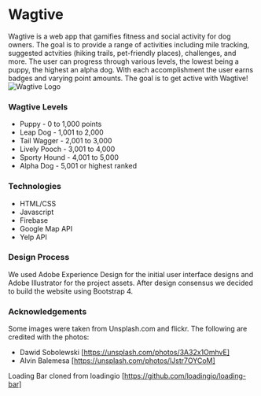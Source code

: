 # Wagtive
Wagtive is a web app that gamifies fitness and social activity for dog owners. The goal is to provide a range of activities including mile tracking, suggested actvities (hiking trails, pet-friendly places), challenges, and more. The user can progress through various levels, the lowest being a puppy, the highest an alpha dog. With each accomplishment the user earns badges and varying point amounts. The goal is to get active with Wagtive!
![Wagtive Logo](https://drive.google.com/open?id=0B2hEDGYBFTbRb2ZJLXNSNTRNRlU "Get active with Wagtive!")

### Wagtive Levels
* Puppy  - 0 to 1,000 points
* Leap Dog - 1,001 to 2,000
* Tail Wagger - 2,001 to 3,000
* Lively Pooch - 3,001 to 4,000
* Sporty Hound - 4,001 to 5,000
* Alpha Dog - 5,001 or highest ranked

### Technologies 
* HTML/CSS
* Javascript
* Firebase
* Google Map API
* Yelp API

### Design Process
We used Adobe Experience Design for the initial user interface designs and Adobe Illustrator for the project assets. After design consensus we decided to build the website using Bootstrap 4. 

### Acknowledgements
Some images were taken from Unsplash.com and flickr. The following are credited with the photos:
* Dawid Sobolewski [https://unsplash.com/photos/3A32x1OmhvE]
* Alvin Balemesa [https://unsplash.com/photos/lJstr7OYCoM]

Loading Bar cloned from loadingio [https://github.com/loadingio/loading-bar]
